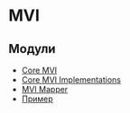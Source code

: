 # MVI

## Модули

- [Core MVI](lib-mvi-core)
- [Core MVI Implementations](lib-mvi-impls)
- [MVI Mapper](lib-mvi-mapper)
- [Пример](sample)
